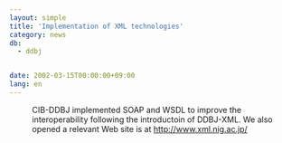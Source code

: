 ```yaml
---
layout: simple
title: 'Implementation of XML technologies'
category: news
db:
  - ddbj


date: 2002-03-15T00:00:00+09:00
lang: en
---
```


<dd>CIB-DDBJ implemented SOAP and WSDL to improve the interoperability following the introductoin of DDBJ-XML. We also opened a relevant Web site is at <a href="http://www.xml.nig.ac.jp/">http://www.xml.nig.ac.jp/</a></dd>
